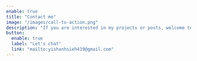 ```yaml
---
enable: true
title: "Contact me"
image: "/images/call-to-action.png"
description: "If you are interested in my projects or posts, welcome to email me."
button:
  enable: true
  label: "Let's chat"
  link: "mailto:yishanhsieh419@gmail.com"
---
```

